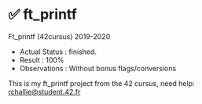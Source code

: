 # ✅ ft_printf
Ft_printf (42cursus) 2019-2020

- Actual Status : finished.
- Result        : 100%
- Observations : Without bonus flags/conversions 

This is my ft_printf project from the 42 cursus,
need help:
rchallie@student.42.fr
